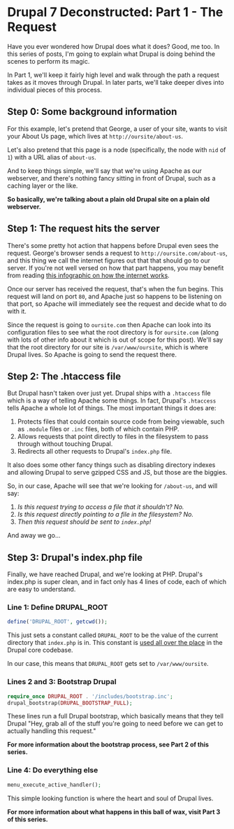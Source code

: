 # Drupal 7 Deconstructed: Part 1 - The Request

Have you ever wondered how Drupal does what it does? Good, me too. In this series of posts, I'm going to explain what Drupal is doing behind the scenes to perform its magic.

In Part 1, we'll keep it fairly high level and walk through the path a request takes as it moves through Drupal. In later parts, we'll take deeper dives into individual pieces of this process.

## Step 0: Some background information

For this example, let's pretend that George, a user of your site, wants to visit your About Us page, which lives at `http://oursite/about-us`. 

Let's also pretend that this page is a node (specifically, the node with `nid` of `1`) with a URL alias of `about-us`.

And to keep things simple, we'll say that we're using Apache as our webserver, and there's nothing fancy sitting in front of Drupal, such as a caching layer or the like. 

**So basically, we're talking about a plain old Drupal site on a plain old webserver.**

## Step 1: The request hits the server

There's some pretty hot action that happens before Drupal even sees the request. George's browser sends a request to `http://oursite.com/about-us`, and this thing we call the internet figures out that that should go to our server. If you're not well versed on how that part happens, you may benefit from reading [this infographic on how the internet works](http://i.imgur.com/fzY1Arg.jpg).

Once our server has received the request, that's when the fun begins. This request will land on port `80`, and Apache just so happens to be listening on that port, so Apache will immediately see the request and decide what to do with it. 

Since the request is going to `oursite.com` then Apache can look into its configuration files to see what the root directory is for `oursite.com` (along with lots of other info about it which is out of scope for this post). We'll say that the root directory for our site is `/var/www/oursite`, which is where Drupal lives. So Apache is going to send the request there.

## Step 2: The .htaccess file 

But Drupal hasn't taken over just yet. Drupal ships with a `.htaccess` file which is a way of telling Apache some things. In fact, Drupal's `.htaccess` tells Apache a whole lot of things. The most important things it does are:

1. Protects files that could contain source code from being viewable, such as `.module` files or `.inc` files, both of which contain PHP.
2. Allows requests that point directly to files in the filesystem to pass through without touching Drupal.
3. Redirects all other requests to Drupal's `index.php` file.

It also does some other fancy things such as disabling directory indexes and allowing Drupal to serve gzipped CSS and JS, but those are the biggies.

So, in our case, Apache will see that we're looking for `/about-us`, and will say:

1. *Is this request trying to access a file that it shouldn't? No.*
2. *Is this request directly pointing to a file in the filesystem? No.*
3. *Then this request should be sent to `index.php`!*

And away we go...

## Step 3: Drupal's index.php file

Finally, we have reached Drupal, and we're looking at PHP. Drupal's index.php is super clean, and in fact only has 4 lines of code, each of which are easy to understand.

### Line 1: Define DRUPAL_ROOT

```php
define('DRUPAL_ROOT', getcwd());
```

This just sets a constant called `DRUPAL_ROOT` to be the value of the current directory that `index.php` is in. This constant is [used all over the place](https://api.drupal.org/api/drupal/index.php/constant/constants/DRUPAL_ROOT/7) in the Drupal core codebase.

In our case, this means that `DRUPAL_ROOT` gets set to `/var/www/oursite`.

### Lines 2 and 3: Bootstrap Drupal

```php
require_once DRUPAL_ROOT . '/includes/bootstrap.inc';
drupal_bootstrap(DRUPAL_BOOTSTRAP_FULL);
```

These lines run a full Drupal bootstrap, which basically means that they tell Drupal "Hey, grab all of the stuff you're going to need before we can get to actually handling this request."

**For more information about the bootstrap process, see Part 2 of this series.**

### Line 4: Do everything else

```php
menu_execute_active_handler();
```

This simple looking function is where the heart and soul of Drupal lives. 

**For more information about what happens in this ball of wax, visit Part 3 of this series.**